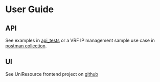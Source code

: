 User Guide
==========

API
---

See examples in
[api\_tests](https://github.com/FRINXio/resource-manager/tree/master/api-tests)
or a VRF IP management sample use case in [postman
collection](https://www.getpostman.com/collections/514d68c6e43f1628d715).

UI
--

See UniResource frontend project on
[github](https://github.com/FRINXio/frinx-frontend/tree/main/packages/frinx-uniresource-ui)
